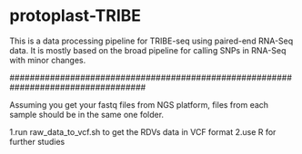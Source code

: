 # protoplast-TRIBE
This is a data processing pipeline for TRIBE-seq using paired-end RNA-Seq data. 
It is mostly based on the broad pipeline for calling SNPs in RNA-Seq with minor changes.

###################################################################################

Assuming you get your fastq files from NGS platform, files from each sample should be in the same one folder. 

1.run raw_data_to_vcf.sh to get the RDVs data in VCF format
2.use R for further studies
